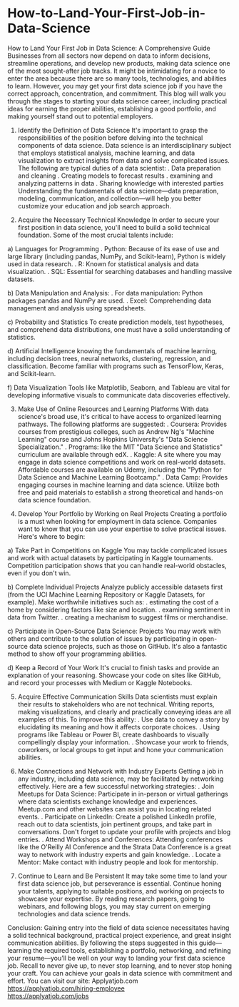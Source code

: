 # How-to-Land-Your-First-Job-in-Data-Science
How to Land Your First Job in Data Science: A Comprehensive Guide
Businesses from all sectors now depend on data to inform decisions, streamline operations, and develop new products, making data science one of the most sought-after job tracks. It might be intimidating for a novice to enter the area because there are so many tools, technologies, and abilities to learn. However, you may get your first data science job if you have the correct approach, concentration, and commitment. This blog will walk you through the stages to starting your data science career, including practical ideas for earning the proper abilities, establishing a good portfolio, and making yourself stand out to potential employers.

1. Identify the Definition of Data Science
It's important to grasp the responsibilities of the position before delving into the technical components of data science. Data science is an interdisciplinary subject that employs statistical analysis, machine learning, and data visualization to extract insights from data and solve complicated issues. 
The following are typical duties of a data scientist:
. Data preparation and cleaning
. Creating models to forecast results
. examining and analyzing patterns in data
. Sharing knowledge with interested parties
Understanding the fundamentals of data science—data preparation, modeling, communication, and collection—will help you better customize your education and job search approach.

2. Acquire the Necessary Technical Knowledge
In order to secure your first position in data science, you'll need to build a solid technical foundation. Some of the most crucial talents include:

a) Languages for Programming
. Python: Because of its ease of use and large library (including pandas, NumPy, and Scikit-learn), Python is widely used in data research.
. R: Known for statistical analysis and data visualization.
. SQL: Essential for searching databases and handling massive datasets.

b) Data Manipulation and Analysis: 
. For data manipulation: Python packages pandas and NumPy are used.
. Excel: Comprehending data management and analysis using spreadsheets.

c) Probability and Statistics
To create prediction models, test hypotheses, and comprehend data distributions, one must have a solid understanding of statistics.

d) Artificial Intelligence
knowing the fundamentals of machine learning, including decision trees, neural networks, clustering, regression, and classification. Become familiar with programs such as TensorFlow, Keras, and Scikit-learn.

f) Data Visualization
Tools like Matplotlib, Seaborn, and Tableau are vital for developing informative visuals to communicate data discoveries effectively.

3. Make Use of Online Resources and Learning Platforms
With data science's broad use, it's critical to have access to organized learning pathways. The following platforms are suggested:
. Coursera: Provides courses from prestigious colleges, such as Andrew Ng's "Machine Learning" course and Johns Hopkins University's "Data Science Specialization."
. Programs: like the MIT "Data Science and Statistics" curriculum are available through edX.
. Kaggle: A site where you may engage in data science competitions and work on real-world datasets.
Affordable courses are available on Udemy, including the "Python for Data Science and Machine Learning Bootcamp."
. Data Camp: Provides engaging courses in machine learning and data science.
Utilize both free and paid materials to establish a strong theoretical and hands-on data science foundation.

4. Develop Your Portfolio by Working on Real Projects
Creating a portfolio is a must when looking for employment in data science. Companies want to know that you can use your expertise to solve practical issues. Here's where to begin:

a) Take Part in Competitions on Kaggle
You may tackle complicated issues and work with actual datasets by participating in Kaggle tournaments. Competition participation shows that you can handle real-world obstacles, even if you don't win.

b) Complete Individual Projects
Analyze publicly accessible datasets first (from the UCI Machine Learning Repository or Kaggle Datasets, for example). Make worthwhile initiatives such as:
. estimating the cost of a home by considering factors like size and location.
. examining sentiment in data from Twitter.
. creating a mechanism to suggest films or merchandise.

c) Participate in Open-Source Data Science: 
Projects You may work with others and contribute to the solution of issues by participating in open-source data science projects, such as those on GitHub. It's also a fantastic method to show off your programming abilities.

d) Keep a Record of Your Work
It's crucial to finish tasks and provide an explanation of your reasoning. Showcase your code on sites like GitHub, and record your processes with Medium or Kaggle Notebooks.

5. Acquire Effective Communication Skills
Data scientists must explain their results to stakeholders who are not technical. Writing reports, making visualizations, and clearly and practically conveying ideas are all examples of this. 
To improve this ability:
. Use data to convey a story by elucidating its meaning and how it affects corporate choices.
. Using programs like Tableau or Power BI, create dashboards to visually compellingly display your information.
. Showcase your work to friends, coworkers, or local groups to get input and hone your communication abilities.

6. Make Connections and Network with Industry Experts
Getting a job in any industry, including data science, may be facilitated by networking effectively. Here are a few successful networking strategies:
. Join Meetups for Data Science: Participate in in-person or virtual gatherings where data scientists exchange knowledge and experiences. Meetup.com and other websites can assist you in locating related events.
. Participate on LinkedIn: Create a polished LinkedIn profile, reach out to data scientists, join pertinent groups, and take part in conversations. Don't forget to update your profile with projects and blog entries.
. Attend Workshops and Conferences: Attending conferences like the O'Reilly AI Conference and the Strata Data Conference is a great way to network with industry experts and gain knowledge.
. Locate a Mentor: Make contact with industry people and look for mentorship.

7. Continue to Learn and Be Persistent
It may take some time to land your first data science job, but perseverance is essential. Continue honing your talents, applying to suitable positions, and working on projects to showcase your expertise. By reading research papers, going to webinars, and following blogs, you may stay current on emerging technologies and data science trends.

Conclusion:
Gaining entry into the field of data science necessitates having a solid technical background, practical project experience, and great insight communication abilities. By following the steps suggested in this guide—learning the required tools, establishing a portfolio, networking, and refining your resume—you’ll be well on your way to landing your first data science job. Recall to never give up, to never stop learning, and to never stop honing your craft. You can achieve your goals in data science with commitment and effort.
You can visit our site: Applyatjob.com<br>
 https://applyatjob.com/hiring-employee<br>
https://applyatjob.com/jobs
